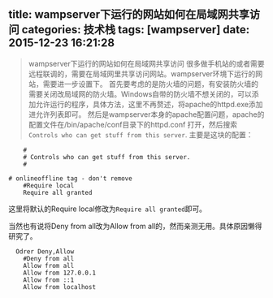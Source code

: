 title: wampserver下运行的网站如何在局域网共享访问
categories: 技术栈
tags: [wampserver]
date: 2015-12-23 16:21:28
---
> wampserver下运行的网站如何在局域网共享访问
很多做手机站的或者需要远程联调的，需要在局域网里共享访问网站。wampserver环境下运行的网站，需要进一步设置下。
首先要考虑的是防火墙的问题，有安装防火墙的需要关闭改局域网的防火墙。Windows自带的防火墙不想关闭的，可以添加允许运行的程序，具体方法，这里不再赘述，将apache的httpd.exe添加进允许列表即可。
然后是wampserver本身的apache配置问题，apache的配置文件在/bin/apache/conf目录下的httpd.conf
打开，然后搜索`Controls who can get stuff from this server`.
主要是这块的配置：

        #
        # Controls who can get stuff from this server.
        #

    # onlineoffline tag - don't remove
        #Require local
        Require all granted

这里将默认的Require local修改为`Require all granted`即可。

当然也有说将Deny from all改为Allow from all的，然而亲测无用。具体原因懒得研究了。

      Odrer Deny,Allow
        #Deny from all
        Allow from all
        Allow from 127.0.0.1
        Allow from ::1
        Allow from localhost

